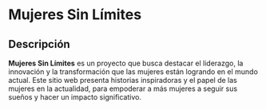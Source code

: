 # Mujeres Sin Límites

## Descripción
**Mujeres Sin Límites** es un proyecto que busca destacar el liderazgo, la innovación y la transformación que las mujeres están logrando en el mundo actual. Este sitio web presenta historias inspiradoras y el papel de las mujeres en la actualidad, para empoderar a más mujeres a seguir sus sueños y hacer un impacto significativo.
